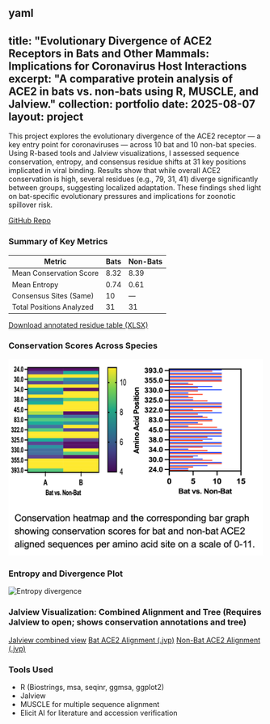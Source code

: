 yaml
---

title: "Evolutionary Divergence of ACE2 Receptors in Bats and Other Mammals: Implications for Coronavirus Host Interactions
excerpt: "A comparative protein analysis of ACE2 in bats vs. non-bats using R, MUSCLE, and Jalview."
collection: portfolio
date: 2025-08-07
layout: project
---

This project explores the evolutionary divergence of the ACE2 receptor — a key entry point for coronaviruses — across 10 bat and 10 non-bat species. Using R-based tools and Jalview visualizations, I assessed sequence conservation, entropy, and consensus residue shifts at 31 key positions implicated in viral binding.
Results show that while overall ACE2 conservation is high, several residues (e.g., 79, 31, 41) diverge significantly between groups, suggesting localized adaptation. These findings shed light on bat-specific evolutionary pressures and implications for zoonotic spillover risk.

[GitHub Repo](https://github.com/shilpasanapala/portfolio.github.io)

### Summary of Key Metrics

| Metric                     | Bats         | Non-Bats     |
|---------------------------|--------------|--------------|
| Mean Conservation Score   | 8.32         | 8.39         |
| Mean Entropy              | 0.74         | 0.61         |
| Consensus Sites (Same)    | 10           | —            |
| Total Positions Analyzed  | 31           | 31           |

[Download annotated residue table (XLSX)](../files/Jalview_Conservation_Score_Template_Chart.xlsx)
### Conservation Scores Across Species
![Conservation heatmap](../images/conservation_heatmap.png)

### Entropy and Divergence Plot
![Entropy divergence](../images/entropy_divergence_plot.png)

### Jalview Visualization: Combined Alignment and Tree (Requires Jalview to open; shows conservation annotations and tree)
[Jalview combined view](../images/Jalview_Combined_ExploratoryAnalysis.jvp)
[Bat ACE2 Alignment (.jvp)](../files/Jalview_Bat_ACE2_ExploratoryAnalysis.jvp) 
[Non-Bat ACE2 Alignment (.jvp)](../files/Jalview_NonBat_ACE2_ExploratoryAnalysis.jvp)

### Tools Used
- R (Biostrings, msa, seqinr, ggmsa, ggplot2)
- Jalview
- MUSCLE for multiple sequence alignment
- Elicit AI for literature and accession verification
